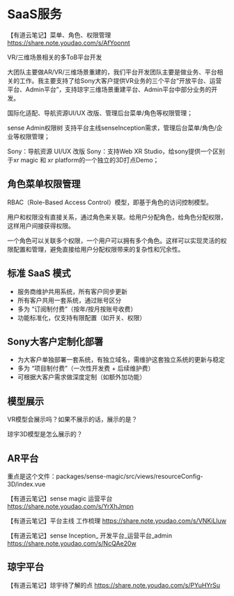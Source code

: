 # SaaS服务

【有道云笔记】菜单、角色、权限管理
https://share.note.youdao.com/s/AfYoonnt

VR/三维场景相关的多ToB平台开发

大团队主要做AR/VR/三维场景重建的，我们平台开发团队主要是做业务、平台相关的工作。我主要支持了给Sony大客户提供VR业务的三个平台“开放平台、运营平台、Admin平台”，支持琼宇三维场景重建平台、Admin平台中部分业务的开发。

国际化适配、导航资源UI/UX 改版、管理后台菜单/角色等权限管理；

sense Admin权限树
支持平台主线senseInception需求，管理后台菜单/角色/企业等权限管理；

Sony：导航资源 UI/UX 改版
Sony：支持Web XR Studio，给sony提供一个区别于xr magic 和 xr platform的一个独立的3D打点Demo；

## 角色菜单权限管理
RBAC（Role-Based Access Control）模型，即基于角色的访问控制模型。

用户和权限没有直接关系，通过角色来关联。给用户分配角色，给角色分配权限，这样用户间接获得权限。

一个角色可以关联多个权限，一个用户可以拥有多个角色。这样可以实现灵活的权限配置和管理，避免直接给用户分配权限带来的复杂性和冗余性。





## 标准 SaaS 模式
* 服务商维护共用系统，所有客户同步更新
* 所有客户共用一套系统，通过账号区分
* 多为 “订阅制付费”（按年/按月按账号收费）
* 功能标准化，仅支持有限配置（如开关、权限）

## Sony大客户定制化部署
* 为大客户单独部署一套系统，有独立域名，需维护这套独立系统的更新与稳定	
* 多为 “项目制付费”（一次性开发费 + 后续维护费）	
* 可根据大客户需求做深度定制（如额外加功能）	

## 模型展示
VR模型会展示吗？如果不展示的话，展示的是？

琼宇3D模型是怎么展示的？

## AR平台
重点是这个文件：packages/sense-magic/src/views/resourceConfig-3D/index.vue

【有道云笔记】sense magic 运营平台
https://share.note.youdao.com/s/YrXhJmpn

【有道云笔记】平台主线 工作梳理
https://share.note.youdao.com/s/VNKiLluw

【有道云笔记】sense Inception_ 开发平台_运营平台_admin
https://share.note.youdao.com/s/NcQAe20w

## 琼宇平台
【有道云笔记】琼宇待了解的点
https://share.note.youdao.com/s/PYuHYrSu

